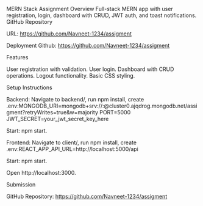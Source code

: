 MERN Stack Assignment
Overview
Full-stack MERN app with user registration, login, dashboard with CRUD, JWT auth, and toast notifications.
GitHub Repository

URL: https://github.com/Navneet-1234/assigment

Deployment
Github: https://github.com/Navneet-1234/assigment


Features

User registration with validation.
User login.
Dashboard with CRUD operations.
Logout functionality.
Basic CSS styling.

Setup Instructions

Backend:
Navigate to backend/, run npm install, create .env:MONGODB_URI=mongodb+srv://<username>:<password>@cluster0.ajqdrog.mongodb.net/assigment?retryWrites=true&w=majority
PORT=5000
JWT_SECRET=your_jwt_secret_key_here


Start: npm start.


Frontend:
Navigate to client/, run npm install, create .env:REACT_APP_API_URL=http://localhost:5000/api


Start: npm start.


Open http://localhost:3000.

Submission

GitHub Repository: https://github.com/Navneet-1234/assigment


